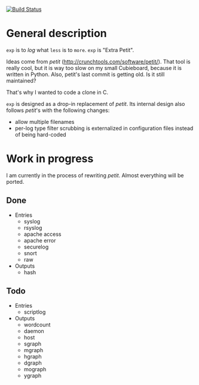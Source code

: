 [![Build Status](https://travis-ci.org/cadrian/exp.png?branch=master)](https://travis-ci.org/cadrian/exp)

# General description

`exp` is to *log* what `less` is to `more`. `exp` is "Extra Petit".

Ideas come from *petit* (http://crunchtools.com/software/petit/). That
tool is really cool, but it is way too slow on my small Cubieboard,
because it is written in Python. Also, petit's last commit is getting
old. Is it still maintained?

That's why I wanted to code a clone in C.

`exp` is designed as a drop-in replacement of *petit*. Its internal
design also follows *petit*'s with the following changes:

* allow multiple filenames
* per-log type filter scrubbing is externalized in configuration files
  instead of being hard-coded

# Work in progress

I am currently in the process of rewriting *petit*. Almost everything
will be ported.

## Done

* Entries
  * syslog
  * rsyslog
  * apache access
  * apache error
  * securelog
  * snort
  * raw
* Outputs
  * hash

## Todo

* Entries
  * scriptlog
* Outputs
  * wordcount
  * daemon
  * host
  * sgraph
  * mgraph
  * hgraph
  * dgraph
  * mograph
  * ygraph
